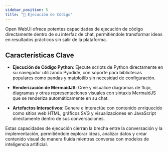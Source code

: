 ```yaml
---
sidebar_position: 5
title: "🐍 Ejecución de Código"
---
```


Open WebUI ofrece potentes capacidades de ejecución de código directamente dentro de su interfaz de chat, permitiéndole transformar ideas en resultados prácticos sin salir de la plataforma.

## Características Clave

- **Ejecución de Código Python**: Ejecute scripts de Python directamente en su navegador utilizando Pyodide, con soporte para bibliotecas populares como pandas y matplotlib sin necesidad de configuración.

- **Renderización de MermaidJS**: Cree y visualice diagramas de flujo, diagramas y otras representaciones visuales con sintaxis MermaidJS que se renderiza automáticamente en su chat.

- **Artefactos Interactivos**: Genere e interactúe con contenido enriquecido como sitios web HTML, gráficos SVG y visualizaciones en JavaScript directamente dentro de sus conversaciones.

Estas capacidades de ejecución cierran la brecha entre la conversación y la implementación, permitiéndole explorar ideas, analizar datos y crear contenido visual de manera fluida mientras conversa con modelos de inteligencia artificial.
